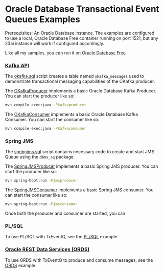 # Oracle Database Transactional Event Queues Examples

Prerequisites: An Oracle Database instance. The examples are configured to use a local, Oracle Database Free container running on port 1521, but any 23ai instance will work if configured accordingly.

Like all my samples, you can run it on [Oracle Database Free](https://andersswanson.dev/2025/05/22/oracle-database-for-free/)

### [Kafka API](https://github.com/oracle/okafka)

The [okafka.sql](./okafka.sql) script creates a table named `okafka_messages` used to demonstrate transactional messaging capabilities of the OKafka producer.

The [OKafkaProducer](./src/main/java/com/example/txeventq/OKafkaProducer.java) implements a basic Oracle Database Kafka Producer. You can start the producer like so:

```bash
mvn compile exec:java -Pkafkaproducer
```

The [OKafkaConsumer](./src/main/java/com/example/txeventq/OKafkaConsumer.java) implements a basic Oracle Database Kafka Consumer. You can start the consumer like so:

```bash
mvn compile exec:java -Pkafkaconsumer
```

### Spring JMS

The [springjms.sql](./springjms.sql) script contains necessary code to create and start JMS Queue using the `dbms_aq` package.

The [SpringJMSProducer](./src/main/java/com/example/txeventq/SpringJMSProducer.java) implements a basic Spring JMS producer. You can start the producer like so:

```bash
mvn spring-boot:run -Pjmsproducer
```

The [SpringJMSConsumer](./src/main/java/com/example/txeventq/SpringJMSConsumer.java) implements a basic Spring JMS consumer. You can start the consumer like so:

```bash
mvn spring-boot:run -Pjmsconsumer
```

Once both the producer and consumer are started, you can 

### PL/SQL

To use PL/SQL with TxEventQ, see the [PL/SQL](./txeventq.sql) example.

### [Oracle REST Data Services (ORDS)](https://docs.oracle.com/en/database/oracle/oracle-rest-data-services/25.1/orrst/api-oracle-transactional-event-queues.html)

To use ORDS with TxEventQ to produce and consume messages, see the [ORDS](./ords.md) example.
